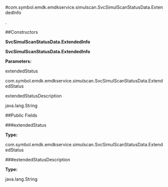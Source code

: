 #com.symbol.emdk.emdkservice.simulscan.SvcSimulScanStatusData.ExtendedInfo

.



##Constructors

**SvcSimulScanStatusData.ExtendedInfo**



**SvcSimulScanStatusData.ExtendedInfo**



**Parameters:**

extendedStatus



com.symbol.emdk.emdkservice.simulscan.SvcSimulScanStatusData.ExtendedStatus

extendedStatusDescription



java.lang.String

##Public Fields

###extendedStatus



**Type:**

com.symbol.emdk.emdkservice.simulscan.SvcSimulScanStatusData.ExtendedStatus

###extendedStatusDescription



**Type:**

java.lang.String

